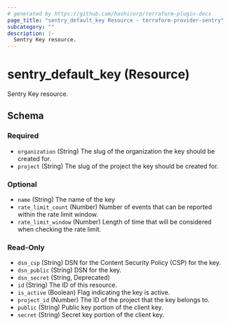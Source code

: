 ```yaml
---
# generated by https://github.com/hashicorp/terraform-plugin-docs
page_title: "sentry_default_key Resource - terraform-provider-sentry"
subcategory: ""
description: |-
  Sentry Key resource.
---
```


# sentry_default_key (Resource)

Sentry Key resource.



<!-- schema generated by tfplugindocs -->
## Schema

### Required

- `organization` (String) The slug of the organization the key should be created for.
- `project` (String) The slug of the project the key should be created for.

### Optional

- `name` (String) The name of the key
- `rate_limit_count` (Number) Number of events that can be reported within the rate limit window.
- `rate_limit_window` (Number) Length of time that will be considered when checking the rate limit.

### Read-Only

- `dsn_csp` (String) DSN for the Content Security Policy (CSP) for the key.
- `dsn_public` (String) DSN for the key.
- `dsn_secret` (String, Deprecated)
- `id` (String) The ID of this resource.
- `is_active` (Boolean) Flag indicating the key is active.
- `project_id` (Number) The ID of the project that the key belongs to.
- `public` (String) Public key portion of the client key.
- `secret` (String) Secret key portion of the client key.


